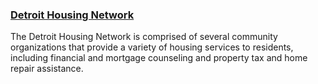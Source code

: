 ### [Detroit Housing Network](https://detroithousingnetwork.org/)

The Detroit Housing Network is comprised of several community organizations that provide a variety of housing services to residents, including financial and mortgage counseling and property tax and home repair assistance.
